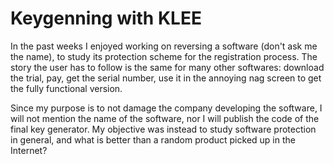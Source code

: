# Keygenning with KLEE

In the past weeks I enjoyed working on reversing a software (don't ask me the name), to study its protection scheme for the registration process. The story the user has to follow is the same for many other softwares: download the trial, pay, get the serial number, use it in the annoying nag screen to get the fully functional version.

Since my purpose is to not damage the company developing the software, I will not mention the name of the software, nor I will publish the code of the final key generator. My objective was instead to study software protection in general, and what is better than a random product picked up in the Internet?
